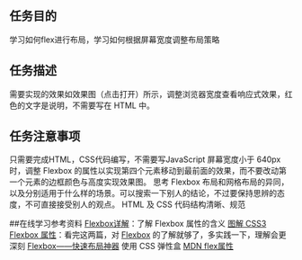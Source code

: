 ## 任务目的
学习如何flex进行布局，学习如何根据屏幕宽度调整布局策略

## 任务描述
需要实现的效果如效果图（点击打开）所示，调整浏览器宽度查看响应式效果，红色的文字是说明，不需要写在 HTML 中。

## 任务注意事项
只需要完成HTML，CSS代码编写，不需要写JavaScript
屏幕宽度小于 640px 时，调整 Flexbox 的属性以实现第四个元素移动到最前面的效果，而不要改动第一个元素的边框颜色与高度实现效果图。
思考 Flexbox 布局和网格布局的异同，以及分别适用于什么样的场景。可以搜索一下别人的结论，不过要保持思辨的态度，不可直接接受别人的观点。
HTML 及 CSS 代码结构清晰、规范


##在线学习参考资料
[Flexbox详解](https://segmentfault.com/a/1190000002910324)：了解 Flexbox 属性的含义
[图解 CSS3 Flexbox 属性](https://web.tutorialonfree.com/tu-jie-css3-flexboxshu-xing/)：看完这两篇，对 [Flexbox](http://www.w3cplus.com/css3/flexbox-basics.html) 的了解就够了，多实践一下，理解会更深刻
[Flexbox——快速布局神器](https://developer.mozilla.org/zh-CN/docs/Web/CSS/CSS_Flexible_Box_Layout/Using_CSS_flexible_boxes)
使用 CSS 弹性盒
[MDN flex属性](https://developer.mozilla.org/zh-CN/docs/Web/CSS/flex)